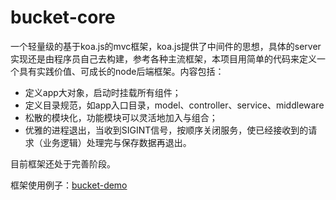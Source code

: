 # bucket-core

一个轻量级的基于koa.js的mvc框架，koa.js提供了中间件的思想，具体的server实现还是由程序员自己去构建，参考各种主流框架，本项目用简单的代码来定义一个具有实践价值、可成长的node后端框架。内容包括：

- 定义app大对象，启动时挂载所有组件；
- 定义目录规范，如app入口目录，model、controller、service、middleware
- 松散的模块化，功能模块可以灵活地加入与组合；
- 优雅的进程退出，当收到SIGINT信号，按顺序关闭服务，使已经接收到的请求（业务逻辑）处理完与保存数据再退出。

目前框架还处于完善阶段。

框架使用例子：[bucket-demo](https://github.com/bucket-hat/bucket-demo)
